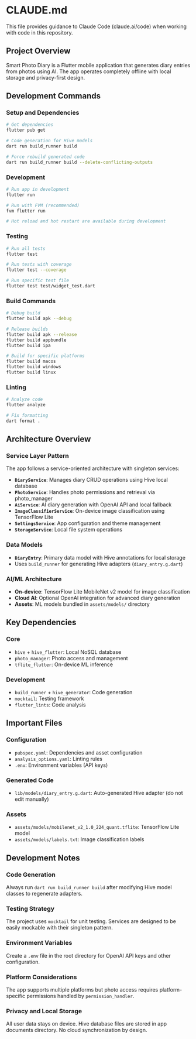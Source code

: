 # CLAUDE.md

This file provides guidance to Claude Code (claude.ai/code) when working with code in this repository.

## Project Overview

Smart Photo Diary is a Flutter mobile application that generates diary entries from photos using AI. The app operates completely offline with local storage and privacy-first design.

## Development Commands

### Setup and Dependencies
```bash
# Get dependencies
flutter pub get

# Code generation for Hive models
dart run build_runner build

# Force rebuild generated code
dart run build_runner build --delete-conflicting-outputs
```

### Development
```bash
# Run app in development
flutter run

# Run with FVM (recommended)
fvm flutter run

# Hot reload and hot restart are available during development
```

### Testing
```bash
# Run all tests
flutter test

# Run tests with coverage
flutter test --coverage

# Run specific test file
flutter test test/widget_test.dart
```

### Build Commands
```bash
# Debug build
flutter build apk --debug

# Release builds
flutter build apk --release
flutter build appbundle
flutter build ipa

# Build for specific platforms
flutter build macos
flutter build windows
flutter build linux
```

### Linting
```bash
# Analyze code
flutter analyze

# Fix formatting
dart format .
```

## Architecture Overview

### Service Layer Pattern
The app follows a service-oriented architecture with singleton services:

- **`DiaryService`**: Manages diary CRUD operations using Hive local database
- **`PhotoService`**: Handles photo permissions and retrieval via photo_manager
- **`AiService`**: AI diary generation with OpenAI API and local fallback
- **`ImageClassifierService`**: On-device image classification using TensorFlow Lite
- **`SettingsService`**: App configuration and theme management
- **`StorageService`**: Local file system operations

### Data Models
- **`DiaryEntry`**: Primary data model with Hive annotations for local storage
- Uses `build_runner` for generating Hive adapters (`diary_entry.g.dart`)

### AI/ML Architecture
- **On-device**: TensorFlow Lite MobileNet v2 model for image classification
- **Cloud AI**: Optional OpenAI integration for advanced diary generation
- **Assets**: ML models bundled in `assets/models/` directory

## Key Dependencies

### Core
- `hive` + `hive_flutter`: Local NoSQL database
- `photo_manager`: Photo access and management
- `tflite_flutter`: On-device ML inference

### Development
- `build_runner` + `hive_generator`: Code generation
- `mocktail`: Testing framework
- `flutter_lints`: Code analysis

## Important Files

### Configuration
- `pubspec.yaml`: Dependencies and asset configuration
- `analysis_options.yaml`: Linting rules
- `.env`: Environment variables (API keys)

### Generated Code
- `lib/models/diary_entry.g.dart`: Auto-generated Hive adapter (do not edit manually)

### Assets
- `assets/models/mobilenet_v2_1.0_224_quant.tflite`: TensorFlow Lite model
- `assets/models/labels.txt`: Image classification labels

## Development Notes

### Code Generation
Always run `dart run build_runner build` after modifying Hive model classes to regenerate adapters.

### Testing Strategy
The project uses `mocktail` for unit testing. Services are designed to be easily mockable with their singleton pattern.

### Environment Variables
Create a `.env` file in the root directory for OpenAI API keys and other configuration.

### Platform Considerations
The app supports multiple platforms but photo access requires platform-specific permissions handled by `permission_handler`.

### Privacy and Local Storage
All user data stays on device. Hive database files are stored in app documents directory. No cloud synchronization by design.